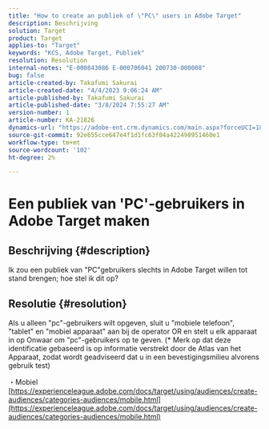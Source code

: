 ```yaml
---
title: "How to create an publiek of \"PC\" users in Adobe Target"
description: Beschrijving
solution: Target
product: Target
applies-to: "Target"
keywords: "KCS, Adobe Target, Publiek"
resolution: Resolution
internal-notes: "E-000843086 E-000706041 200730-000008"
bug: false
article-created-by: Takafumi Sakurai
article-created-date: "4/4/2023 9:06:24 AM"
article-published-by: Takafumi Sakurai
article-published-date: "3/8/2024 7:55:27 AM"
version-number: 1
article-number: KA-21826
dynamics-url: "https://adobe-ent.crm.dynamics.com/main.aspx?forceUCI=1&pagetype=entityrecord&etn=knowledgearticle&id=e3ecdcf4-c7d2-ed11-a7c7-6045bd006ce9"
source-git-commit: 92e655cce647e4f1d1fc63f04a422498951460e1
workflow-type: tm+mt
source-wordcount: '102'
ht-degree: 2%

---
```


# Een publiek van &#39;PC&#39;-gebruikers in Adobe Target maken

## Beschrijving {#description}

Ik zou een publiek van &quot;PC&quot;gebruikers slechts in Adobe Target willen tot stand brengen; hoe stel ik dit op?

## Resolutie {#resolution}


Als u alleen &quot;pc&quot;-gebruikers wilt opgeven, sluit u &quot;mobiele telefoon&quot;, &quot;tablet&quot; en &quot;mobiel apparaat&quot; aan bij de operator OR en stelt u elk apparaat in op Onwaar om &quot;pc&quot;-gebruikers op te geven. (\* Merk op dat deze identificatie gebaseerd is op informatie verstrekt door de Atlas van het Apparaat, zodat wordt geadviseerd dat u in een bevestigingsmilieu alvorens gebruik test)

・Mobiel
[https://experienceleague.adobe.com/docs/target/using/audiences/create-audiences/categories-audiences/mobile.html](https://experienceleague.adobe.com/docs/target/using/audiences/create-audiences/categories-audiences/mobile.html)


